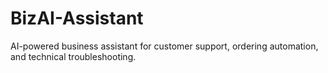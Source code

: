 # BizAI-Assistant
AI-powered business assistant for customer support, ordering automation, and technical troubleshooting.
